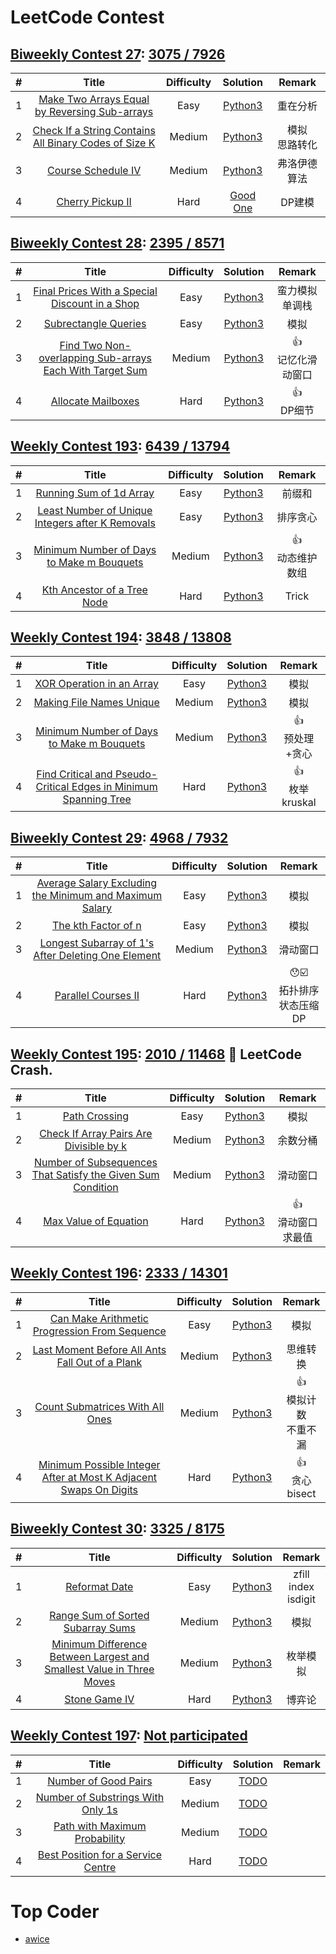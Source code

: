 # LeetCode Contest
## [Biweekly Contest 27](https://leetcode.com/contest/biweekly-contest-27): [3075 / 7926](https://leetcode.com/contest/biweekly-contest-27/ranking)
| # | Title | Difficulty | Solution | Remark |
|:---:| :-----: | :---------:| :-----------:| :---------:| 
| 1 | [Make Two Arrays Equal by Reversing Sub-arrays](https://leetcode.com/contest/biweekly-contest-27/problems/make-two-arrays-equal-by-reversing-sub-arrays/) | Easy | [Python3](./BiweeklyContest27/1.py) | 重在分析  |
| 2 | [Check If a String Contains All Binary Codes of Size K](https://leetcode.com/contest/biweekly-contest-27/problems/check-if-a-string-contains-all-binary-codes-of-size-k/) |  Medium | [Python3](./BiweeklyContest27/2.py) | 模拟<br>思路转化 |
| 3 | [Course Schedule IV](https://leetcode.com/contest/biweekly-contest-27/problems/course-schedule-iv/) |  Medium | [Python3](./BiweeklyContest27/3.py) |弗洛伊德算法 |
| 4 | [Cherry Pickup II](https://leetcode.com/contest/biweekly-contest-27/problems/cherry-pickup-ii/) |  Hard | [Good One](./BiweeklyContest27/4.py) | DP建模|

## [Biweekly Contest 28](https://leetcode.com/contest/biweekly-contest-28): [2395 / 8571](https://leetcode.com/contest/biweekly-contest-28/ranking)
| # | Title | Difficulty | Solution | Remark |
|:---:| :-----: | :---------:| :-----------:| :---------:| 
| 1 | [Final Prices With a Special Discount in a Shop](https://leetcode.com/contest/biweekly-contest-28/problems/final-prices-with-a-special-discount-in-a-shop/) | Easy | [Python3](./BiweeklyContest28/1.py) | 蛮力模拟<br>单调栈  |
| 2 | [Subrectangle Queries](https://leetcode.com/contest/biweekly-contest-28/problems/subrectangle-queries/) |  Easy | [Python3](./BiweeklyContest28/2.py) | 模拟 |
| 3 | [Find Two Non-overlapping Sub-arrays Each With Target Sum](https://leetcode.com/contest/biweekly-contest-28/problems/find-two-non-overlapping-sub-arrays-each-with-target-sum/) | Medium | [Python3](./BiweeklyContest28/3.py) | :thumbsup:<br>记忆化滑动窗口|
| 4 | [Allocate Mailboxes](https://leetcode.com/contest/biweekly-contest-28/problems/allocate-mailboxes/) |  Hard | [Python3](./BiweeklyContest28/4.py) | :thumbsup:<br>DP细节 |

## [Weekly Contest 193](https://leetcode.com/contest/weekly-contest-193): [6439 / 13794](https://leetcode.com/contest/weekly-contest-193/ranking)
| # | Title | Difficulty | Solution | Remark |
|:---:| :-----: | :---------:| :-----------:| :---------:| 
| 1 | [Running Sum of 1d Array](https://leetcode.com/contest/weekly-contest-193/problems/running-sum-of-1d-array/) | Easy | [Python3](./WeeklyContest193/1.py) | 前缀和  |
| 2 | [Least Number of Unique Integers after K Removals](https://leetcode.com/contest/weekly-contest-193/problems/least-number-of-unique-integers-after-k-removals/) |  Easy | [Python3](./WeeklyContest193/2.py) | 排序贪心 |
| 3 | [Minimum Number of Days to Make m Bouquets](https://leetcode.com/contest/weekly-contest-193/problems/minimum-number-of-days-to-make-m-bouquets/) |  Medium | [Python3](./WeeklyContest193/3.py) |:thumbsup:<br>动态维护数组 |
| 4 | [Kth Ancestor of a Tree Node](https://leetcode.com/contest/weekly-contest-193/problems/kth-ancestor-of-a-tree-node/) |  Hard | [Python3](./WeeklyContest193/4.py) |Trick |

## [Weekly Contest 194](https://leetcode.com/contest/weekly-contest-194): [3848 / 13808](https://leetcode.com/contest/weekly-contest-194/ranking)
| # | Title | Difficulty | Solution | Remark |
|:---:| :-----: | :---------:| :-----------:| :---------:| 
| 1 | [XOR Operation in an Array](https://leetcode.com/contest/weekly-contest-194/problems/xor-operation-in-an-array/) | Easy | [Python3](./WeeklyContest194/1.py) |模拟  |
| 2 | [Making File Names Unique](https://leetcode.com/contest/weekly-contest-194/problems/making-file-names-unique/) |  Medium | [Python3](./WeeklyContest194/2.py) | 模拟 |
| 3 | [Minimum Number of Days to Make m Bouquets](https://leetcode.com/contest/weekly-contest-194/problems/avoid-flood-in-the-city/) |  Medium | [Python3](./WeeklyContest194/3.py) |:thumbsup:<br>预处理+贪心 |
| 4 | [Find Critical and Pseudo-Critical Edges in Minimum Spanning Tree](https://leetcode.com/contest/weekly-contest-194/problems/find-critical-and-pseudo-critical-edges-in-minimum-spanning-tree/) |  Hard | [Python3](./WeeklyContest194/4.py) |:thumbsup:<br>枚举<br>kruskal |

## [Biweekly Contest 29](https://leetcode.com/contest/biweekly-contest-29): [4968 / 7932](https://leetcode.com/contest/biweekly-contest-29/ranking)
| # | Title | Difficulty | Solution | Remark |
|:---:| :-----: | :---------:| :-----------:| :---------:| 
| 1 | [Average Salary Excluding the Minimum and Maximum Salary](https://leetcode.com/contest/biweekly-contest-29/problems/average-salary-excluding-the-minimum-and-maximum-salary/) | Easy | [Python3](./BiweeklyContest29/1.py) |  模拟 |
| 2 | [The kth Factor of n](https://leetcode.com/contest/biweekly-contest-29/problems/the-kth-factor-of-n/) |  Easy | [Python3](./BiweeklyContest29/2.py) | 模拟 |
| 3 | [Longest Subarray of 1's After Deleting One Element](https://leetcode.com/contest/biweekly-contest-29/problems/longest-subarray-of-1s-after-deleting-one-element/) |  Medium | [Python3](./BiweeklyContest29/3.py) |滑动窗口 |
| 4 | [Parallel Courses II](https://leetcode.com/contest/biweekly-contest-29/problems/parallel-courses-ii/) |  Hard | [Python3](./BiweeklyContest29/4.py) |:hushed::ballot_box_with_check:<br>拓扑排序<br>状态压缩DP|

## [Weekly Contest 195](https://leetcode.com/contest/weekly-contest-195/): [2010 / 11468](https://leetcode.com/contest/weekly-contest-195/ranking) :see_no_evil: LeetCode Crash.
| # | Title | Difficulty | Solution | Remark |
|:---:| :-----: | :---------:| :-----------:| :---------:| 
| 1 | [Path Crossing](https://leetcode.com/contest/weekly-contest-195/problems/path-crossing/) | Easy | [Python3](./WeeklyContest195/1.py) | 模拟  |
| 2 | [Check If Array Pairs Are Divisible by k](https://leetcode.com/contest/weekly-contest-195/problems/check-if-array-pairs-are-divisible-by-k/) |  Medium | [Python3](./WeeklyContest195/2.py) | 余数分桶 |
| 3 | [Number of Subsequences That Satisfy the Given Sum Condition](https://leetcode.com/contest/weekly-contest-195/problems/number-of-subsequences-that-satisfy-the-given-sum-condition/) |  Medium | [Python3](./WeeklyContest195/3.py) | 滑动窗口|
| 4 | [Max Value of Equation](https://leetcode.com/contest/weekly-contest-195/problems/max-value-of-equation/) |  Hard | [Python3](./WeeklyContest195/4.py) |:thumbsup:<br>滑动窗口求最值 |


## [Weekly Contest 196](https://leetcode.com/contest/weekly-contest-196/): [2333 / 14301](https://leetcode.com/contest/weekly-contest-196/ranking) 
| # | Title | Difficulty | Solution | Remark |
|:---:| :-----: | :---------:| :-----------:| :---------:| 
| 1 | [Can Make Arithmetic Progression From Sequence](https://leetcode.com/contest/weekly-contest-196/problems/can-make-arithmetic-progression-from-sequence/) | Easy | [Python3](./WeeklyContest196/1.py) | 模拟 |
| 2 | [Last Moment Before All Ants Fall Out of a Plank](https://leetcode.com/contest/weekly-contest-196/problems/last-moment-before-all-ants-fall-out-of-a-plank/) |  Medium | [Python3](./WeeklyContest196/2.py) | 思维转换 |
| 3 | [Count Submatrices With All Ones](https://leetcode.com/contest/weekly-contest-196/problems/count-submatrices-with-all-ones/) |  Medium | [Python3](./WeeklyContest196/3.py) | :thumbsup:<br>模拟计数<br>不重不漏|
| 4 | [Minimum Possible Integer After at Most K Adjacent Swaps On Digits](https://leetcode.com/contest/weekly-contest-196/problems/minimum-possible-integer-after-at-most-k-adjacent-swaps-on-digits/) |  Hard | [Python3](./WeeklyContest196/4.py) | :thumbsup:<br>贪心<br>bisect |

## [Biweekly Contest 30](https://leetcode.com/contest/biweekly-contest-30): [3325 / 8175](https://leetcode.com/contest/biweekly-contest-30/ranking) 
| # | Title | Difficulty | Solution | Remark |
|:---:| :-----: | :---------:| :-----------:| :---------:| 
| 1 | [Reformat Date](https://leetcode.com/contest/biweekly-contest-30/problems/reformat-date/) | Easy | [Python3](./BiweeklyContest30/1.py) | zfill<br>index<br>isdigit |
| 2 | [Range Sum of Sorted Subarray Sums](https://leetcode.com/contest/biweekly-contest-30/problems/range-sum-of-sorted-subarray-sums/) |  Medium | [Python3](./BiweeklyContest30/2.py) | 模拟 |
| 3 | [Minimum Difference Between Largest and Smallest Value in Three Moves](https://leetcode.com/contest/biweekly-contest-30/problems/minimum-difference-between-largest-and-smallest-value-in-three-moves/) |  Medium | [Python3](./BiweeklyContest30/3.py) |枚举模拟 |
| 4 | [Stone Game IV](https://leetcode.com/contest/biweekly-contest-30/problems/stone-game-iv/) |  Hard | [Python3](./BiweeklyContest30/4.py) |博弈论|

## [Weekly Contest 197](https://leetcode.com/contest/weekly-contest-197): [Not participated](https://leetcode.com/contest/weekly-contest-197/ranking) 
| # | Title | Difficulty | Solution | Remark |
|:---:| :-----: | :---------:| :-----------:| :---------:| 
| 1 | [Number of Good Pairs](https://leetcode.com/contest/weekly-contest-197/problems/number-of-good-pairs/) | Easy | [TODO](./WeeklyContest197/1.py) |   |
| 2 | [Number of Substrings With Only 1s](https://leetcode.com/contest/weekly-contest-197/problems/number-of-substrings-with-only-1s/) | Medium | [TODO](./WeeklyContest197/2.py) |  |
| 3 | [Path with Maximum Probability](https://leetcode.com/contest/weekly-contest-197/problems/path-with-maximum-probability/) | Medium | [TODO](./WeeklyContest197/3.py) | |
| 4 | [Best Position for a Service Centre](https://leetcode.com/contest/weekly-contest-197/problems/best-position-for-a-service-centre/) | Hard | [TODO](./WeeklyContest197/4.py) |  |

# Top Coder
* [awice](https://leetcode.com/awice/)